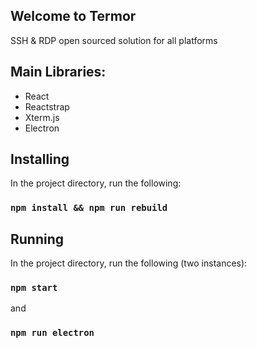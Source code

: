 ## Welcome to Termor
SSH & RDP open sourced solution for all platforms

## Main Libraries:
- React
- Reactstrap
- Xterm.js
- Electron

## Installing

In the project directory, run the following:

### `npm install && npm run rebuild`

## Running

In the project directory, run the following (two instances):

### `npm start`

and

### `npm run electron`